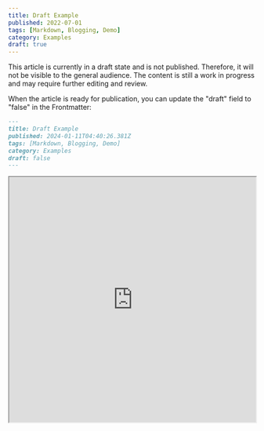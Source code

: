 ```yaml
---
title: Draft Example
published: 2022-07-01
tags: [Markdown, Blogging, Demo]
category: Examples
draft: true
---
```

This article is currently in a draft state and is not published. Therefore, it will not be visible to the general audience. The content is still a work in progress and may require further editing and review.

When the article is ready for publication, you can update the "draft" field to "false" in the Frontmatter:

```markdown
---
title: Draft Example
published: 2024-01-11T04:40:26.381Z
tags: [Markdown, Blogging, Demo]
category: Examples
draft: false
---
```

<iframe
  src="https://julianlpowers.github.io/jupyterlite/notebooks/index.html?path=test.ipynb"
  width="100%"
  height="500px"
>
</iframe>
